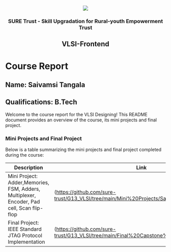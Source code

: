 <!-- PROJECT LOGO -->
<br />

<div align="center">
   <img src='https://user-images.githubusercontent.com/73131499/166115643-d3187f47-d38f-41b2-ae42-5ecbbc60de14.png' />


<h3 align="center">SURE Trust - Skill Upgradation for Rural-youth Empowerment Trust</h3>
  <h2>VLSI-Frontend</h2>
</div>

# Course Report

## Name: Saivamsi Tangala

## Qualifications: B.Tech

Welcome to the course report for the VLSI Designing! This README document provides an overview of the course, its mini projects and final project.

### Mini Projects and Final Project

Below is a table summarizing the mini projects and final project completed during the course:

| Description                                                                         | Link                                                                                            |
|-------------------------------------------------------------------------------------|-------------------------------------------------------------------------------------------------|
| Mini Project: Adder,Memories, FSM, Adders, Multiplexer, Encoder, Pad cell, Scan flip-flop |(https://github.com/sure-trust/G13_VLSI/tree/main/Mini%20Projects/Sai%20Vamsi)
| Final Project: IEEE Standard JTAG Protocol Implementation                           |(https://github.com/sure-trust/G13_VLSI/tree/main/Final%20Capstone%20Project/Sai%20Vamsi)|